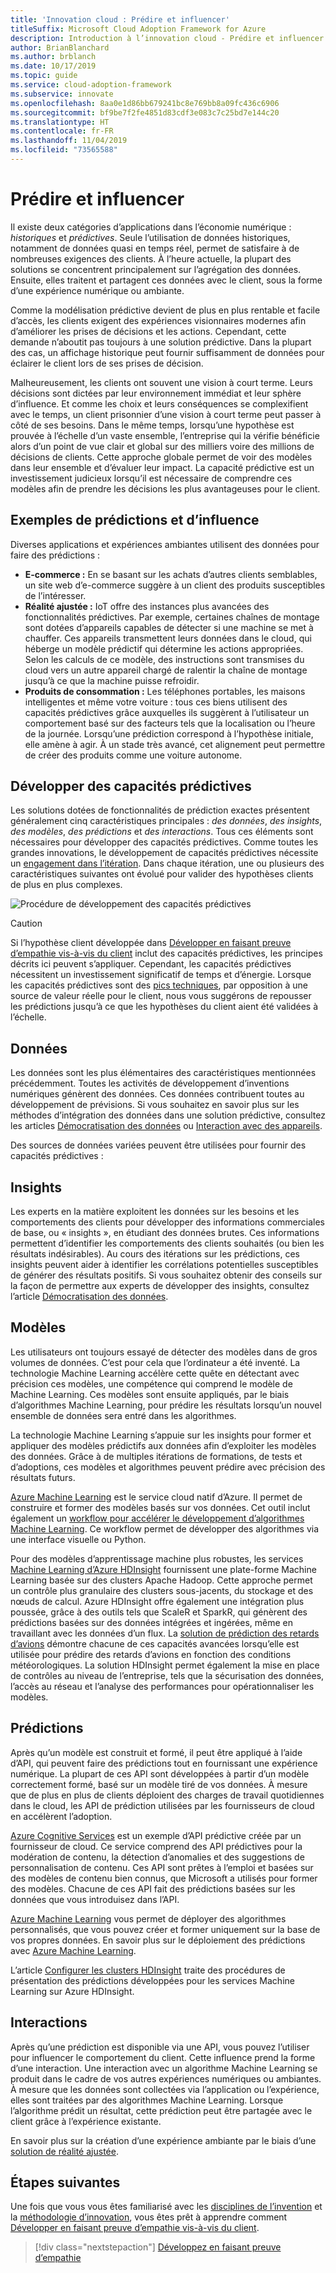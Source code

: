 ```yaml
---
title: 'Innovation cloud : Prédire et influencer'
titleSuffix: Microsoft Cloud Adoption Framework for Azure
description: Introduction à l’innovation cloud - Prédire et influencer
author: BrianBlanchard
ms.author: brblanch
ms.date: 10/17/2019
ms.topic: guide
ms.service: cloud-adoption-framework
ms.subservice: innovate
ms.openlocfilehash: 8aa0e1d86bb679241bc8e769bb8a09fc436c6906
ms.sourcegitcommit: bf9be7f2fe4851d83cdf3e083c7c25bd7e144c20
ms.translationtype: HT
ms.contentlocale: fr-FR
ms.lasthandoff: 11/04/2019
ms.locfileid: "73565588"
---
```

# <a name="predict-and-influence"></a>Prédire et influencer

Il existe deux catégories d’applications dans l’économie numérique : *historiques* et *prédictives*. Seule l’utilisation de données historiques, notamment de données quasi en temps réel, permet de satisfaire à de nombreuses exigences des clients. À l’heure actuelle, la plupart des solutions se concentrent principalement sur l’agrégation des données. Ensuite, elles traitent et partagent ces données avec le client, sous la forme d’une expérience numérique ou ambiante.

Comme la modélisation prédictive devient de plus en plus rentable et facile d’accès, les clients exigent des expériences visionnaires modernes afin d’améliorer les prises de décisions et les actions. Cependant, cette demande n’aboutit pas toujours à une solution prédictive. Dans la plupart des cas, un affichage historique peut fournir suffisamment de données pour éclairer le client lors de ses prises de décision.

Malheureusement, les clients ont souvent une vision à court terme. Leurs décisions sont dictées par leur environnement immédiat et leur sphère d’influence. Et comme les choix et leurs conséquences se complexifient avec le temps, un client prisonnier d’une vision à court terme peut passer à côté de ses besoins. Dans le même temps, lorsqu’une hypothèse est prouvée à l’échelle d’un vaste ensemble, l’entreprise qui la vérifie bénéficie alors d’un point de vue clair et global sur des milliers voire des millions de décisions de clients. Cette approche globale permet de voir des modèles dans leur ensemble et d’évaluer leur impact. La capacité prédictive est un investissement judicieux lorsqu’il est nécessaire de comprendre ces modèles afin de prendre les décisions les plus avantageuses pour le client.

## <a name="examples-of-predictions-and-influence"></a>Exemples de prédictions et d’influence

Diverses applications et expériences ambiantes utilisent des données pour faire des prédictions :

- **E-commerce :** En se basant sur les achats d’autres clients semblables, un site web d’e-commerce suggère à un client des produits susceptibles de l’intéresser.
- **Réalité ajustée :** IoT offre des instances plus avancées des fonctionnalités prédictives. Par exemple, certaines chaînes de montage sont dotées d’appareils capables de détecter si une machine se met à chauffer. Ces appareils transmettent leurs données dans le cloud, qui héberge un modèle prédictif qui détermine les actions appropriées. Selon les calculs de ce modèle, des instructions sont transmises du cloud vers un autre appareil chargé de ralentir la chaîne de montage jusqu’à ce que la machine puisse refroidir.
- **Produits de consommation :** Les téléphones portables, les maisons intelligentes et même votre voiture : tous ces biens utilisent des capacités prédictives grâce auxquelles ils suggèrent à l’utilisateur un comportement basé sur des facteurs tels que la localisation ou l’heure de la journée. Lorsqu’une prédiction correspond à l’hypothèse initiale, elle amène à agir. À un stade très avancé, cet alignement peut permettre de créer des produits comme une voiture autonome.

## <a name="develop-predictive-capabilities"></a>Développer des capacités prédictives

Les solutions dotées de fonctionnalités de prédiction exactes présentent généralement cinq caractéristiques principales : *des données*, *des insights*, *des modèles*, *des prédictions* et *des interactions*. Tous ces éléments sont nécessaires pour développer des capacités prédictives. Comme toutes les grandes innovations, le développement de capacités prédictives nécessite un [engagement dans l’itération](./index.md#commitment-to-iteration). Dans chaque itération, une ou plusieurs des caractéristiques suivantes ont évolué pour valider des hypothèses clients de plus en plus complexes.

![Procédure de développement des capacités prédictives](../../_images/innovate/predict-and-influence.png)

> [!CAUTION]
> Si l’hypothèse client développée dans [Développer en faisant preuve d’empathie vis-à-vis du client](./build.md) inclut des capacités prédictives, les principes décrits ici peuvent s’appliquer. Cependant, les capacités prédictives nécessitent un investissement significatif de temps et d’énergie. Lorsque les capacités prédictives sont des [pics techniques](./build.md#reduce-complexity-and-delay-technical-spikes), par opposition à une source de valeur réelle pour le client, nous vous suggérons de repousser les prédictions jusqu’à ce que les hypothèses du client aient été validées à l’échelle.

## <a name="data"></a>Données

Les données sont les plus élémentaires des caractéristiques mentionnées précédemment. Toutes les activités de développement d’inventions numériques génèrent des données. Ces données contribuent toutes au développement de prévisions. Si vous souhaitez en savoir plus sur les méthodes d’intégration des données dans une solution prédictive, consultez les articles [Démocratisation des données](./data.md) ou [Interaction avec des appareils](./devices.md).

Des sources de données variées peuvent être utilisées pour fournir des capacités prédictives :

## <a name="insights"></a>Insights

Les experts en la matière exploitent les données sur les besoins et les comportements des clients pour développer des informations commerciales de base, ou « insights », en étudiant des données brutes. Ces informations permettent d’identifier les comportements des clients souhaités (ou bien les résultats indésirables). Au cours des itérations sur les prédictions, ces insights peuvent aider à identifier les corrélations potentielles susceptibles de générer des résultats positifs. Si vous souhaitez obtenir des conseils sur la façon de permettre aux experts de développer des insights, consultez l’article [Démocratisation des données](./data.md).

## <a name="patterns"></a>Modèles

Les utilisateurs ont toujours essayé de détecter des modèles dans de gros volumes de données. C’est pour cela que l’ordinateur a été inventé. La technologie Machine Learning accélère cette quête en détectant avec précision ces modèles, une compétence qui comprend le modèle de Machine Learning. Ces modèles sont ensuite appliqués, par le biais d’algorithmes Machine Learning, pour prédire les résultats lorsqu’un nouvel ensemble de données sera entré dans les algorithmes.

La technologie Machine Learning s’appuie sur les insights pour former et appliquer des modèles prédictifs aux données afin d’exploiter les modèles des données. Grâce à de multiples itérations de formations, de tests et d’adoptions, ces modèles et algorithmes peuvent prédire avec précision des résultats futurs.

[Azure Machine Learning](https://docs.microsoft.com/azure/machine-learning/service/overview-what-is-azure-ml) est le service cloud natif d’Azure. Il permet de construire et former des modèles basés sur vos données. Cet outil inclut également un [workflow pour accélérer le développement d’algorithmes Machine Learning](https://docs.microsoft.com/azure/machine-learning/service/concept-azure-machine-learning-architecture). Ce workflow permet de développer des algorithmes via une interface visuelle ou Python.

Pour des modèles d’apprentissage machine plus robustes, les services [Machine Learning d’Azure HDInsight](https://docs.microsoft.com/azure/hdinsight/r-server/r-server-overview) fournissent une plate-forme Machine Learning basée sur des clusters Apache Hadoop. Cette approche permet un contrôle plus granulaire des clusters sous-jacents, du stockage et des nœuds de calcul. Azure HDInsight offre également une intégration plus poussée, grâce à des outils tels que ScaleR et SparkR, qui génèrent des prédictions basées sur des données intégrées et ingérées, même en travaillant avec les données d’un flux. La [solution de prédiction des retards d’avions](https://docs.microsoft.com/azure/hdinsight/hdinsight-hadoop-r-scaler-sparkr) démontre chacune de ces capacités avancées lorsqu’elle est utilisée pour prédire des retards d’avions en fonction des conditions météorologiques. La solution HDInsight permet également la mise en place de contrôles au niveau de l’entreprise, tels que la sécurisation des données, l’accès au réseau et l’analyse des performances pour opérationnaliser les modèles.

## <a name="predictions"></a>Prédictions

Après qu’un modèle est construit et formé, il peut être appliqué à l’aide d’API, qui peuvent faire des prédictions tout en fournissant une expérience numérique. La plupart de ces API sont développées à partir d’un modèle correctement formé, basé sur un modèle tiré de vos données. À mesure que de plus en plus de clients déploient des charges de travail quotidiennes dans le cloud, les API de prédiction utilisées par les fournisseurs de cloud en accélèrent l’adoption.

[Azure Cognitive Services](https://docs.microsoft.com/azure/cognitive-services) est un exemple d’API prédictive créée par un fournisseur de cloud. Ce service comprend des API prédictives pour la modération de contenu, la détection d’anomalies et des suggestions de personnalisation de contenu. Ces API sont prêtes à l’emploi et basées sur des modèles de contenu bien connus, que Microsoft a utilisés pour former des modèles. Chacune de ces API fait des prédictions basées sur les données que vous introduisez dans l’API.

[Azure Machine Learning](https://docs.microsoft.com/azure/machine-learning) vous permet de déployer des algorithmes personnalisés, que vous pouvez créer et former uniquement sur la base de vos propres données. En savoir plus sur le déploiement des prédictions avec [Azure Machine Learning](https://docs.microsoft.com/azure/machine-learning/service/how-to-deploy-and-where).

L’article [Configurer les clusters HDInsight](https://docs.microsoft.com/azure/hdinsight/hdinsight-hadoop-provision-linux-clusters) traite des procédures de présentation des prédictions développées pour les services Machine Learning sur Azure HDInsight.

## <a name="interactions"></a>Interactions

Après qu’une prédiction est disponible via une API, vous pouvez l’utiliser pour influencer le comportement du client. Cette influence prend la forme d’une interaction. Une interaction avec un algorithme Machine Learning se produit dans le cadre de vos autres expériences numériques ou ambiantes. À mesure que les données sont collectées via l’application ou l’expérience, elles sont traitées par des algorithmes Machine Learning. Lorsque l’algorithme prédit un résultat, cette prédiction peut être partagée avec le client grâce à l’expérience existante.

En savoir plus sur la création d’une expérience ambiante par le biais d’une [solution de réalité ajustée](./devices.md#adjusted-reality).

## <a name="next-steps"></a>Étapes suivantes

Une fois que vous vous êtes familiarisé avec les [disciplines de l’invention](./invention.md) et la [méthodologie d’innovation](./index.md), vous êtes prêt à apprendre comment [Développer en faisant preuve d’empathie vis-à-vis du client](./build.md).

> [!div class="nextstepaction"]
> [Développez en faisant preuve d’empathie](./build.md)
